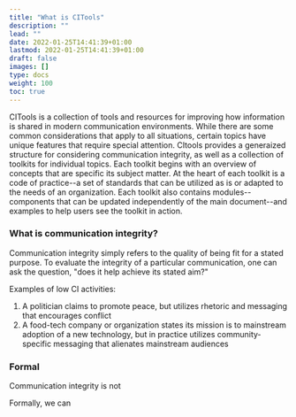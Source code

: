 ```yaml
---
title: "What is CITools"
description: ""
lead: ""
date: 2022-01-25T14:41:39+01:00
lastmod: 2022-01-25T14:41:39+01:00
draft: false
images: []
type: docs
weight: 100
toc: true
---
```


CITools is a collection of tools and resources for improving how information is shared in modern communication environments. While there are some common considerations that apply to all situations, certain topics have unique features that require special attention. CItools provides a generaized structure for considering communication integrity, as well as a collection of toolkits for individual topics. Each toolkit begins with an overview of concepts that are specific its subject matter. At the heart of each toolkit is a code of practice--a set of standards that can be utilized as is or adapted to the needs of an organization. Each toolkit also contains modules--components that can be updated independently of the main document--and examples to help users see the toolkit in action.

### What is communication integrity?
Communication integrity simply refers to the quality of being fit for a stated purpose. To evaluate the integrity of a particular communication, one can ask the question, "does it help achieve its stated aim?"

Examples of low CI activities:

1. A politician claims to promote peace, but utilizes rhetoric and messaging that encourages conflict
2. A food-tech company or organization states its mission is to mainstream adoption of a new technology, but in practice utilizes community-specific messaging that alienates mainstream audiences

### Formal
Communication integrity is not 

Formally, we can 